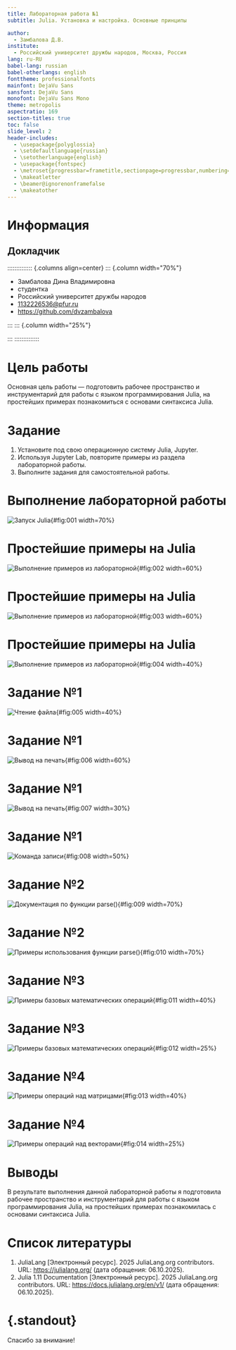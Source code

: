 ```yaml
---
title: Лабораторная работа №1
subtitle: Julia. Установка и настройка. Основные принципы

author:
  - Замбалова Д.В.
institute:
  - Российский университет дружбы народов, Москва, Россия
lang: ru-RU
babel-lang: russian
babel-otherlangs: english
fonttheme: professionalfonts
mainfont: DejaVu Sans
sansfont: DejaVu Sans
monofont: DejaVu Sans Mono
theme: metropolis
aspectratio: 169
section-titles: true
toc: false
slide_level: 2
header-includes:
  - \usepackage{polyglossia}
  - \setdefaultlanguage{russian}
  - \setotherlanguage{english}
  - \usepackage{fontspec}
  - \metroset{progressbar=frametitle,sectionpage=progressbar,numbering=fraction}
  - \makeatletter
  - \beamer@ignorenonframefalse
  - \makeatother
---
```


# Информация

## Докладчик

:::::::::::::: {.columns align=center}
::: {.column width="70%"}

  * Замбалова Дина Владимировна
  * студентка
  * Российский университет дружбы народов
  * [1132226536@pfur.ru](mailto:1132226536@pfur.ru)
  * <https://github.com/dvzambalova>

:::
::: {.column width="25%"}

:::
::::::::::::::

# Цель работы

Основная цель работы — подготовить рабочее пространство и инструментарий для
работы с языком программирования Julia, на простейших примерах познакомиться
с основами синтаксиса Julia.

# Задание

1. Установите под свою операционную систему Julia, Jupyter.
2. Используя Jupyter Lab, повторите примеры из раздела лабораторной работы.
3. Выполните задания для самостоятельной работы.


# Выполнение лабораторной работы

![Запуск Julia](image/1.png){#fig:001 width=70%}

# Простейшие примеры на Julia

![Выполнение примеров из лабораторной](image/2.png){#fig:002 width=60%}

# Простейшие примеры на Julia

![Выполнение примеров из лабораторной](image/3.png){#fig:003 width=60%}

# Простейшие примеры на Julia

![Выполнение примеров из лабораторной](image/4.png){#fig:004 width=40%}

# Задание №1

![Чтение файла](image/5.png){#fig:005 width=40%}

# Задание №1

![Вывод на печать](image/6.png){#fig:006 width=60%}

# Задание №1

![Вывод на печать](image/7.png){#fig:007 width=30%}

# Задание №1

![Команда записи](image/8.png){#fig:008 width=50%}

# Задание №2

![Документация по функции parse()](image/9.png){#fig:009 width=70%}

# Задание №2

![Примеры использования функции parse()](image/10.png){#fig:010 width=70%}

# Задание №3

![Примеры базовых математических операций](image/11.png){#fig:011 width=40%}

# Задание №3

![Примеры базовых математических операций](image/12.png){#fig:012 width=25%}

# Задание №4

![Примеры операций над матрицами](image/13.png){#fig:013 width=40%}

# Задание №4

![Примеры операций над векторами](image/14.png){#fig:014 width=25%}

# Выводы

В результате выполнения данной лабораторной работы я подготовила рабочее пространство и инструментарий для
работы с языком программирования Julia, на простейших примерах познакомилась
с основами синтаксиса Julia.

# Список литературы

1. JuliaLang [Электронный ресурс]. 2025 JuliaLang.org contributors. URL: https://julialang.org/ (дата обращения: 06.10.2025).
2. Julia 1.11 Documentation [Электронный ресурс]. 2025 JuliaLang.org contributors. URL: https://docs.julialang.org/en/v1/ (дата обращения: 06.10.2025).

# {.standout}

Спасибо за внимание!

